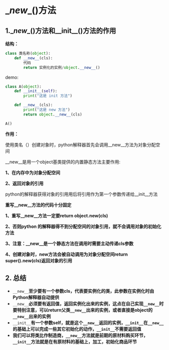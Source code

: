 # \__new__()方法

## 1.\__new__()方法和\_\_init\_\_()方法的作用

**结构：**

```python
class 类名称(object):
    def __new__(cls):
        代码
        return 实例化的实例/object.__new__()
```

demo:

```python
class A(object):
    def __init__(self):
        print("这是 init 方法")

    def __new__(cls):
        print("这是 new 方法")
        return object.__new__(cls)

A()
```

**作用：**

使用类名（）创建对象时，python解释器首先会调用\__new__方法为对象分配空间

\__new__是用一个object基类提供的内置静态方法主要作用:

**1、在内存中为对象分配空间**

**2、返回对象的引用**

python的解释器获得对象的引用用后将引用作为第一个参数传递给__init__方法



**重写\__new__方法的代码十分固定**

**1、重写__new__方法一定要return object.__new__(cls)**

**2、否则python 的解释器得不到分配空间的对象引用，就不会调用对象的初始化方法**

**3、注意：__new__是一个静态方法在调用时需要主动传递cls参数**

**4、创建对象时，new方法会被自动调用为对象分配空间return super().__new__(cls)返回对象的引用**



## 2. 总结

- `__new__`**至少要有一个参数cls，代表要实例化的类，此参数在实例化时由Python解释器自动提供**
- `__new__`**必须要有返回值，返回实例化出来的实例，这点在自己实现`__new__`时要特别注意，可以return父类`__new__`出来的实例，或者直接是object的`__new__`出来的实例**
- `__init__`**有一个参数self，就是这个`__new__`返回的实例，`__init__`在`__new__`的基础上可以完成一些其它初始化的动作，`__init__`不需要返回值**
- **我们可以将类比作制造商，`__new__`方法就是前期的原材料购买环节，`__init__`方法就是在有原材料的基础上，加工，初始化商品环节**

